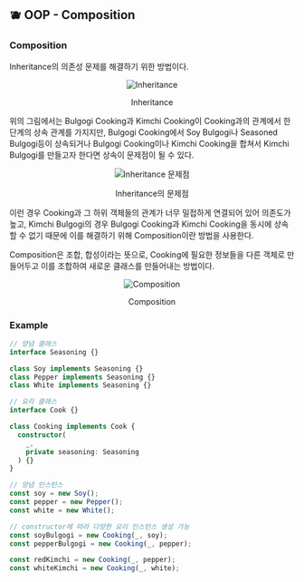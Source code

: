 ## 🫐 OOP - Composition

### Composition

Inheritance의 의존성 문제를 해결하기 위한 방법이다.

<div align="center">
  
  ![Inheritance](https://img1.daumcdn.net/thumb/R1280x0/?scode=mtistory2&fname=https%3A%2F%2Fblog.kakaocdn.net%2Fdn%2FbEtCDM%2FbtsdZAaOBnG%2FoLh6BbiabqOMtNJaDl4JkK%2Fimg.png)
  
  Inheritance
  
</div>

위의 그림에서는 Bulgogi Cooking과 Kimchi Cooking이 Cooking과의 관계에서 한 단계의 상속 관계를 가지지만, Bulgogi Cooking에서 Soy Bulgogi나 Seasoned Bulgogi등이 상속되거나 Bulgogi Cooking이나 Kimchi Cooking을 합쳐서 Kimchi Bulgogi를 만들고자 한다면 상속이 문제점이 될 수 있다.

<div align="center">
  
  ![Inheritance 문제점](https://img1.daumcdn.net/thumb/R1280x0/?scode=mtistory2&fname=https%3A%2F%2Fblog.kakaocdn.net%2Fdn%2FcqHYmy%2Fbtsd0tvbAKV%2FFtZPmek4sqqZsai6wvlKi1%2Fimg.png)
  
  Inheritance의 문제점
  
</div>

이런 경우 Cooking과 그 하위 객체들의 관계가 너무 밀접하게 연결되어 있어 의존도가 높고, Kimchi Bulgogi의 경우 Bulgogi Cooking과 Kimchi Cooking을 동시에 상속할 수 없기 때문에 이를 해결하기 위해 Composition이란 방법을 사용한다.

Composition은 조합, 합성이라는 뜻으로, Cooking에 필요한 정보들을 다른 객체로 만들어두고 이를 조합하여 새로운 클래스를 만들어내는 방법이다.

<div align="center">
  
  ![Composition](https://img1.daumcdn.net/thumb/R1280x0/?scode=mtistory2&fname=https%3A%2F%2Fblog.kakaocdn.net%2Fdn%2F2XfzT%2FbtsdZNudh9m%2Fk26Fg7EXKuAWczTHH1Knr1%2Fimg.png)
  
  Composition
  
</div>

### Example

```ts
// 양념 클래스
interface Seasoning {}

class Soy implements Seasoning {}
class Pepper implements Seasoning {}
class White implements Seasoning {}

// 요리 클래스
interface Cook {}

class Cooking implements Cook {
  constructor(
    _,
    private seasoning: Seasoning
  ) {}
}

// 양념 인스턴스
const soy = new Soy();
const pepper = new Pepper();
const white = new White();

// constructor에 따라 다양한 요리 인스턴스 생성 가능
const soyBulgogi = new Cooking(_, soy);
const pepperBulgogi = new Cooking(_, pepper);

const redKimchi = new Cooking(_, pepper);
const whiteKimchi = new Cooking(_, white);
```
